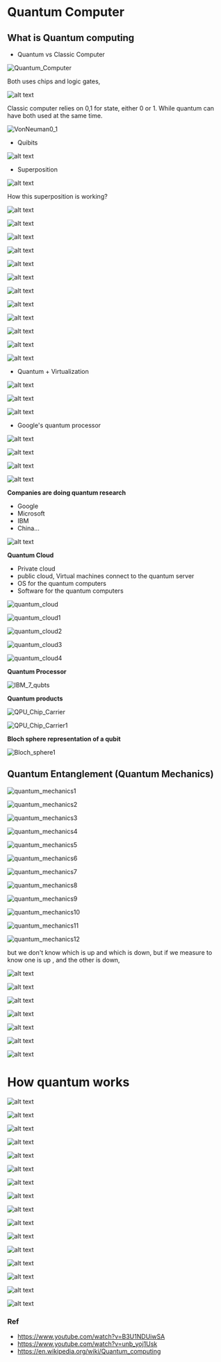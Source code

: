 # Quantum Computer

## What is Quantum computing

* Quantum vs Classic Computer

![Quantum_Computer](../../../images/computer_architecture/Quantum_Computer.png)

Both uses chips and logic gates,

![alt text](../../../images/computer_architecture/Quantum_chip.png)

Classic computer relies on 0,1 for state, either 0 or 1. While quantum can have both used at the same time.

![VonNeuman0_1](../../../images/computer_architecture/VonNeuman0_1.png)

* Quibits

![alt text](../../../images/computer_architecture/qubits.png)

* Superposition

![alt text](../../../images/computer_architecture/superposition.png)

How this superposition is working?

![alt text](../../../images/computer_architecture/superposition1.png)

![alt text](../../../images/computer_architecture/superposition2.png)

![alt text](../../../images/computer_architecture/superposition3.png)

![alt text](../../../images/computer_architecture/superposition4.png)

![alt text](../../../images/computer_architecture/superposition5.png)

![alt text](../../../images/computer_architecture/quantum_entanglement.png)

![alt text](../../../images/computer_architecture/quantum1.png)

![alt text](../../../images/computer_architecture/quantum2.png)

![alt text](../../../images/computer_architecture/quantum3.png)

![alt text](../../../images/computer_architecture/quantum4.png)

![alt text](../../../images/computer_architecture/quantum5.png)

![alt text](../../../images/computer_architecture/quantum6.png)

* Quantum + Virtualization

![alt text](../../../images/computer_architecture/quantum_virtualization.png)

![alt text](../../../images/computer_architecture/quantum_virtualization1.png)

![alt text](../../../images/computer_architecture/quantum_virtualization2.png)

* Google's quantum processor

![alt text](../../../images/computer_architecture/google_quantum.png)

![alt text](../../../images/computer_architecture/sycamore_processor.png)

![alt text](../../../images/computer_architecture/quantum_faster.png)

![alt text](../../../images/computer_architecture/quantum_faster1.png)

**Companies are doing quantum research**

* Google
* Microsoft
* IBM
* China...

![alt text](../../../images/computer_architecture/other_quantum_companies.png)

**Quantum Cloud**

* Private cloud
* public cloud, Virtual machines connect to the quantum server
* OS for the quantum computers
* Software for the quantum computers

![quantum_cloud](../../../images/computer_architecture/quantum_cloud.png)

![quantum_cloud1](../../../images/computer_architecture/quantum_cloud1.png)

![quantum_cloud2](../../../images/computer_architecture/quantum_cloud2.png)

![quantum_cloud3](../../../images/computer_architecture/quantum_cloud3.png)

![quantum_cloud4](../../../images/computer_architecture/quantum_cloud4.png)

**Quantum Processor**

![IBM_7_qubts](../../../images/computer_architecture/IBM_7_qubts.png)

**Quantum products**

![QPU_Chip_Carrier](../../../images/computer_architecture/QPU_Chip_Carrier.png)

![QPU_Chip_Carrier1](../../../images/computer_architecture/QPU_Chip_Carrier1.png)

**Bloch sphere representation of a qubit**

![Bloch_sphere1](../../../images/computer_architecture/Bloch_sphere1.png)

## Quantum Entanglement (Quantum Mechanics)

![quantum_mechanics1](../../../images/computer_architecture/quantum_mechanics1.png)

![quantum_mechanics2](../../../images/computer_architecture/quantum_mechanics2.png)

![quantum_mechanics3](../../../images/computer_architecture/quantum_mechanics3.png)

![quantum_mechanics4](../../../images/computer_architecture/quantum_mechanics4.png)

![quantum_mechanics5](../../../images/computer_architecture/quantum_mechanics5.png)

![quantum_mechanics6](../../../images/computer_architecture/quantum_mechanics6.png)

![quantum_mechanics7](../../../images/computer_architecture/quantum_mechanics7.png)

![quantum_mechanics8](../../../images/computer_architecture/quantum_mechanics8.png)

![quantum_mechanics9](../../../images/computer_architecture/quantum_mechanics9.png)

![quantum_mechanics10](../../../images/computer_architecture/quantum_mechanics10.png)

![quantum_mechanics11](../../../images/computer_architecture/quantum_mechanics11.png)

![quantum_mechanics12](../../../images/computer_architecture/quantum_mechanics12.png)

but we don't know which is up and which is down, but if we measure to know one is up , and the other is down,

![alt text](../../../images/computer_architecture/quantum_mechanics13.png)

![alt text](../../../images/computer_architecture/quantum_mechanics14.png)

![alt text](../../../images/computer_architecture/quantum_mechanics15.png)

![alt text](../../../images/computer_architecture/quantum_mechanics16.png)

![alt text](../../../images/computer_architecture/quantum_mechanics17.png)

![alt text](../../../images/computer_architecture/quantum_mechanics18.png)

![alt text](../../../images/computer_architecture/quantum_mechanics19.png)

# How quantum works

![alt text](../../../images/computer_architecture/quantum_formula1.png)

![alt text](../../../images/computer_architecture/quantum_formula2.png)

![alt text](../../../images/computer_architecture/quantum_formula3.png)

![alt text](../../../images/computer_architecture/quantum_formula4.png)

![alt text](../../../images/computer_architecture/quantum_formula5.png)

![alt text](../../../images/computer_architecture/quantum_formula6.png)

![alt text](../../../images/computer_architecture/quantum_formula7.png)

![alt text](../../../images/computer_architecture/quantum_formula8.png)

![alt text](../../../images/computer_architecture/quantum_formula9.png)

![alt text](../../../images/computer_architecture/quantum_formula10.png)

![alt text](../../../images/computer_architecture/quantum_formula11.png)

![alt text](../../../images/computer_architecture/quantum_formula12.png)

![alt text](../../../images/computer_architecture/quantum_formula13.png)

![alt text](../../../images/computer_architecture/quantum_formula14.png)

![alt text](../../../images/computer_architecture/quantum_formula15.png)

![alt text](../../../images/computer_architecture/quantum_formula16.png)

### Ref

- https://www.youtube.com/watch?v=B3U1NDUiwSA
- https://www.youtube.com/watch?v=unb_yoj1Usk
- https://en.wikipedia.org/wiki/Quantum_computing